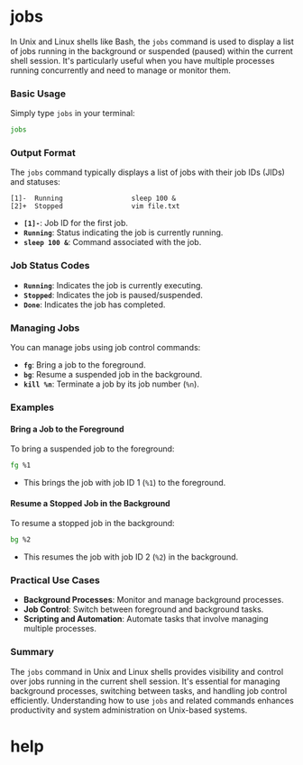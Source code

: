 # jobs

In Unix and Linux shells like Bash, the `jobs` command is used to display a list of jobs running in the background or suspended (paused) within the current shell session. It's particularly useful when you have multiple processes running concurrently and need to manage or monitor them.

### Basic Usage

Simply type `jobs` in your terminal:

```sh
jobs
```

### Output Format

The `jobs` command typically displays a list of jobs with their job IDs (JIDs) and statuses:

```
[1]-  Running                 sleep 100 &
[2]+  Stopped                 vim file.txt
```

- **`[1]-`**: Job ID for the first job.
- **`Running`**: Status indicating the job is currently running.
- **`sleep 100 &`**: Command associated with the job.

### Job Status Codes

- **`Running`**: Indicates the job is currently executing.
- **`Stopped`**: Indicates the job is paused/suspended.
- **`Done`**: Indicates the job has completed.

### Managing Jobs

You can manage jobs using job control commands:

- **`fg`**: Bring a job to the foreground.
- **`bg`**: Resume a suspended job in the background.
- **`kill %n`**: Terminate a job by its job number (`%n`).

### Examples

#### Bring a Job to the Foreground

To bring a suspended job to the foreground:

```sh
fg %1
```

- This brings the job with job ID 1 (`%1`) to the foreground.

#### Resume a Stopped Job in the Background

To resume a stopped job in the background:

```sh
bg %2
```

- This resumes the job with job ID 2 (`%2`) in the background.

### Practical Use Cases

- **Background Processes**: Monitor and manage background processes.
- **Job Control**: Switch between foreground and background tasks.
- **Scripting and Automation**: Automate tasks that involve managing multiple processes.

### Summary

The `jobs` command in Unix and Linux shells provides visibility and control over jobs running in the current shell session. It's essential for managing background processes, switching between tasks, and handling job control efficiently. Understanding how to use `jobs` and related commands enhances productivity and system administration on Unix-based systems. 
# help 

```

```
